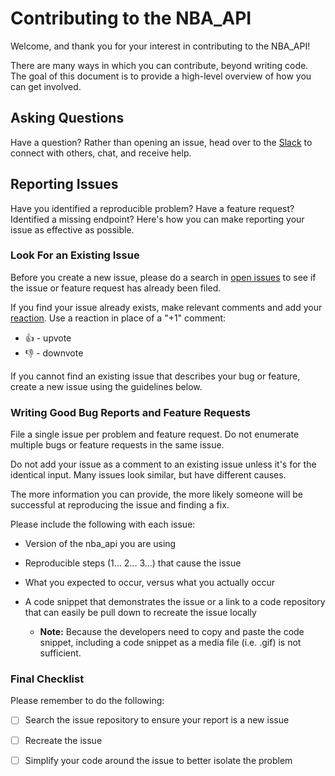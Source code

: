 # Contributing to the NBA_API

Welcome, and thank you for your interest in contributing to the NBA_API!

There are many ways in which you can contribute, beyond writing code. The goal of this document is to provide a high-level overview of how you can get involved.

## Asking Questions

Have a question? Rather than opening an issue, head over to the [Slack](https://join.slack.com/t/nbaapi/shared_invite/zt-1gwn1du6v-b1oHTZIXcfEp9E06KdBQNw) to connect with others, chat, and receive help.

## Reporting Issues

Have you identified a reproducible problem? Have a feature request? Identified a missing endpoint? Here's how you can make reporting your issue as effective as possible.

### Look For an Existing Issue

Before you create a new issue, please do a search in [open issues](https://github.com/microsoft/nba_api/issues) to see if the issue or feature request has already been filed.

If you find your issue already exists, make relevant comments and add your [reaction](https://github.com/blog/2119-add-reactions-to-pull-requests-issues-and-comments). Use a reaction in place of a "+1" comment:

* 👍 - upvote
* 👎 - downvote

If you cannot find an existing issue that describes your bug or feature, create a new issue using the guidelines below.

### Writing Good Bug Reports and Feature Requests

File a single issue per problem and feature request. Do not enumerate multiple bugs or feature requests in the same issue.

Do not add your issue as a comment to an existing issue unless it's for the identical input. Many issues look similar, but have different causes.

The more information you can provide, the more likely someone will be successful at reproducing the issue and finding a fix.

Please include the following with each issue:

* Version of the nba_api you are using

* Reproducible steps (1... 2... 3...) that cause the issue

* What you expected to occur, versus what you actually occur

* A code snippet that demonstrates the issue or a link to a code repository that can easily be pull down to recreate the issue locally

  * **Note:** Because the developers need to copy and paste the code snippet, including a code snippet as a media file (i.e. .gif) is not sufficient.

### Final Checklist

Please remember to do the following:

* [ ] Search the issue repository to ensure your report is a new issue

* [ ] Recreate the issue

* [ ] Simplify your code around the issue to better isolate the problem